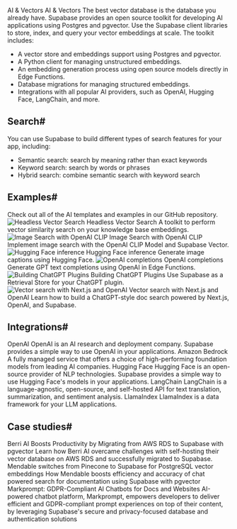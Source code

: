 AI & Vectors
AI & Vectors
The best vector database is the database you already have.
Supabase provides an open source toolkit for developing AI applications using Postgres and pgvector. Use the Supabase client libraries to store, index, and query your vector embeddings at scale.
The toolkit includes:
  * A vector store and embeddings support using Postgres and pgvector.
  * A Python client for managing unstructured embeddings.
  * An embedding generation process using open source models directly in Edge Functions.
  * Database migrations for managing structured embeddings.
  * Integrations with all popular AI providers, such as OpenAI, Hugging Face, LangChain, and more.


## Search#
You can use Supabase to build different types of search features for your app, including:
  * Semantic search: search by meaning rather than exact keywords
  * Keyword search: search by words or phrases
  * Hybrid search: combine semantic search with keyword search


## Examples#
Check out all of the AI templates and examples in our GitHub repository.
![Headless Vector Search](https://supabase.com/docs/img/icons/github-icon-light.svg)
Headless Vector Search
A toolkit to perform vector similarity search on your knowledge base embeddings.
![Image Search with OpenAI CLIP](https://supabase.com/docs/img/icons/github-icon-light.svg)
Image Search with OpenAI CLIP
Implement image search with the OpenAI CLIP Model and Supabase Vector.
![Hugging Face inference](https://supabase.com/docs/img/icons/github-icon-light.svg)
Hugging Face inference
Generate image captions using Hugging Face.
![OpenAI completions](https://supabase.com/docs/img/icons/github-icon-light.svg)
OpenAI completions
Generate GPT text completions using OpenAI in Edge Functions.
![Building ChatGPT Plugins](https://supabase.com/docs/img/icons/github-icon-light.svg)
Building ChatGPT Plugins
Use Supabase as a Retrieval Store for your ChatGPT plugin.
![Vector search with Next.js and OpenAI](https://supabase.com/docs/img/icons/github-icon-light.svg)
Vector search with Next.js and OpenAI
Learn how to build a ChatGPT-style doc search powered by Next.js, OpenAI, and Supabase.
## Integrations#
OpenAI
OpenAI is an AI research and deployment company. Supabase provides a simple way to use OpenAI in your applications.
Amazon Bedrock
A fully managed service that offers a choice of high-performing foundation models from leading AI companies.
Hugging Face
Hugging Face is an open-source provider of NLP technologies. Supabase provides a simple way to use Hugging Face's models in your applications.
LangChain
LangChain is a language-agnostic, open-source, and self-hosted API for text translation, summarization, and sentiment analysis.
LlamaIndex
LlamaIndex is a data framework for your LLM applications.
## Case studies#
Berri AI Boosts Productivity by Migrating from AWS RDS to Supabase with pgvector
Learn how Berri AI overcame challenges with self-hosting their vector database on AWS RDS and successfully migrated to Supabase.
Mendable switches from Pinecone to Supabase for PostgreSQL vector embeddings
How Mendable boosts efficiency and accuracy of chat powered search for documentation using Supabase with pgvector
Markprompt: GDPR-Compliant AI Chatbots for Docs and Websites
AI-powered chatbot platform, Markprompt, empowers developers to deliver efficient and GDPR-compliant prompt experiences on top of their content, by leveraging Supabase's secure and privacy-focused database and authentication solutions
